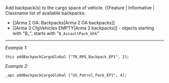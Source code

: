 Add backpack(s) to the cargo space of vehicle.
{{Feature | Informative |
Classname list of available backpacks:
* [[Arma 2 OA: Backpacks|Arma 2 OA backpacks]]
* [[Arma 3 CfgVehicles EMPTY|Arma 3 backpacks]] - objects starting with "B_", starts with "`B_AssaultPack_khk`"


---
*Example 1:*
```sqf
this addBackpackCargoGlobal ["TK_RPG_Backpack_EP1", 2];
```

*Example 2:*
```sqf
_apc addBackpackCargoGlobal ["US_Patrol_Pack_EP1", 4];
```